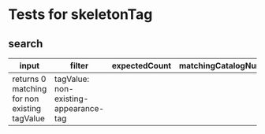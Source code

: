 # Tests for skeletonTag

## search

| input                                        | filter                                | expectedCount | matchingCatalogNumbers |
| -------------------------------------------- | ------------------------------------- | ------------- | ---------------------- |
| returns 0 matching for non existing tagValue | tagValue: non-existing-appearance-tag |               |                        |